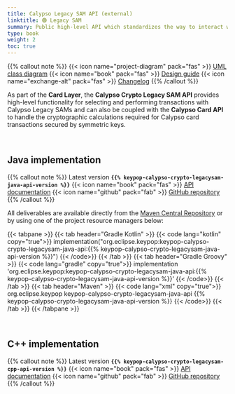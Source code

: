 ```yaml
---
title: Calypso Legacy SAM API (external)
linktitle: 🟢 Legacy SAM
summary: Public high-level API which standardizes the way to interact with a Calypso® legacy SAM product (SAM-C1, HSM-C1, etc...).
type: book
weight: 2
toc: true
---
```


{{% callout note %}}
{{< icon name="project-diagram" pack="fas" >}} [UML class diagram](https://calypsonet.github.io/calypsonet-terminal-calypso-crypto-legacysam-uml-api/)
<span class="component-metadata">{{< icon name="book" pack="fas" >}} [Design guide](https://terminal-api.calypsonet.org/specifications/calypso-layer/calypso-legacysam-api/)</span>
<span class="component-metadata">{{< icon name="exchange-alt" pack="fas" >}} [Changelog](https://github.com/eclipse-keypop/keypop-calypso-crypto-legacysam-java-api/blob/main/CHANGELOG.md)</span>
{{% /callout %}}

As part of the **Card Layer**, the **Calypso Crypto Legacy SAM API** provides high-level functionality for selecting
and performing transactions with Calypso Legacy SAMs and can also be coupled with the **Calypso Card API** to handle the
cryptographic calculations required for Calypso card transactions secured by symmetric keys.

<br>

## Java implementation
{{% callout note %}}
Latest version **`{{% keypop-calypso-crypto-legacysam-java-api-version %}}`**
<span class="component-metadata">{{< icon name="book" pack="fas" >}} [API documentation](https://calypso-crypto-legacysam-java.keypop.org/)</span>
<span class="component-metadata">{{< icon name="github" pack="fab" >}} [GitHub repository](https://github.com/eclipse-keypop/keypop-calypso-crypto-legacysam-java-api/)</span>
{{% /callout %}}

All deliverables are available directly from the [Maven Central Repository](https://central.sonatype.com/search?q=keypop-calypso-crypto-legacysam-java-api) or by using one of the project resource managers below:

{{< tabpane >}}
{{< tab header="Gradle Kotlin" >}}
{{< code lang="kotlin" copy="true">}}
implementation("org.eclipse.keypop:keypop-calypso-crypto-legacysam-java-api:{{% keypop-calypso-crypto-legacysam-java-api-version %}}")
{{< /code>}}
{{< /tab >}}
{{< tab header="Gradle Groovy" >}}
{{< code lang="gradle" copy="true">}}
implementation 'org.eclipse.keypop:keypop-calypso-crypto-legacysam-java-api:{{% keypop-calypso-crypto-legacysam-java-api-version %}}'
{{< /code>}}
{{< /tab >}}
{{< tab header="Maven" >}}
{{< code lang="xml" copy="true">}}
<dependency>
    <groupId>org.eclipse.keypop</groupId>
    <artifactId>keypop-calypso-crypto-legacysam-java-api</artifactId>
    <version>{{% keypop-calypso-crypto-legacysam-java-api-version %}}</version>
</dependency>
{{< /code>}}
{{< /tab >}}
{{< /tabpane >}}

<br>

## C++ implementation
{{% callout note %}}
Latest version **`{{% keypop-calypso-crypto-legacysam-cpp-api-version %}}`**
<span class="component-metadata">{{< icon name="book" pack="fas" >}} [API documentation](https://eclipse-keypop.github.io/keypop-calypso-crypto-legacysam-cpp-api/)</span>
<span class="component-metadata">{{< icon name="github" pack="fab" >}} [GitHub repository](https://github.com/eclipse-keypop/keypop-calypso-crypto-legacysam-cpp-api/)</span>
{{% /callout %}}